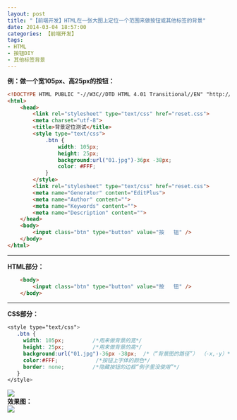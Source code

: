 ```yaml
---
layout: post
title: "【前端开发】HTML在一张大图上定位一个范围来做按钮或其他标签的背景"
date: 2014-03-04 18:57:00
categories: 【前端开发】
tags:
- HTML
- 按钮DIY
- 其他标签背景
---
```

**例：做一个宽105px、高25px的按钮：**

```html
<!DOCTYPE HTML PUBLIC "-//W3C//DTD HTML 4.01 Transitional//EN" "http://www.w3.org/TR/html4/loose.dtd">
<html>
	<head>
		<link rel="stylesheet" type="text/css" href="reset.css">
		<meta charset="utf-8">
		<title>背景定位测试</title>
		<style type="text/css">
			.btn {
				width: 105px;
				height: 25px;
				background:url("01.jpg")-36px -38px;
				color: #FFF;
			}
		</style>
		<link rel="stylesheet" type="text/css" href="reset.css">
		<meta name="Generator" content="EditPlus">
		<meta name="Author" content="">
		<meta name="Keywords" content="">
		<meta name="Description" content="">
	</head>
	<body>
 		<input class="btn" type="button" value="按	钮" />
	</body>
</html>
```
-----
**HTML部分：**

```html
	<body>
 		<input class="btn" type="button" value="按	钮" />
	</body>
```
-----
**CSS部分：**

```css
<style type="text/css">
   .btn {
     width: 105px;         /*用来做背景的宽*/
     height: 25px;         /*用来做背景的高*/
     background:url("01.jpg")-36px -38px;  /*（“背景图的路径”） （-x,-y）*/
     color:#FFF;            /*按钮上字体的颜色*/
     border: none;         /*隐藏按钮的边框“例子里没使用”*/
   }
</style>
```

![](http://img2.ph.126.net/juucd6S6oHdIvtiXQiY_8w==/4834895675059064594.png)  
**效果图：**  
![](http://img0.ph.126.net/WA3R4OoKBtFLJKwk5MxPRg==/6599320466958799065.png)